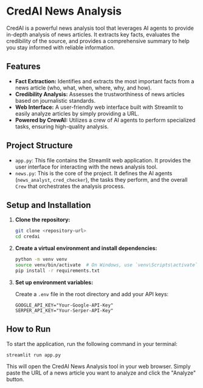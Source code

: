 # CredAI News Analysis

CredAI is a powerful news analysis tool that leverages AI agents to provide in-depth analysis of news articles. It extracts key facts, evaluates the credibility of the source, and provides a comprehensive summary to help you stay informed with reliable information.

## Features

-   **Fact Extraction:** Identifies and extracts the most important facts from a news article (who, what, when, where, why, and how).
-   **Credibility Analysis:** Assesses the trustworthiness of news articles based on journalistic standards.
-   **Web Interface:** A user-friendly web interface built with Streamlit to easily analyze articles by simply providing a URL.
-   **Powered by CrewAI:** Utilizes a crew of AI agents to perform specialized tasks, ensuring high-quality analysis.

## Project Structure

-   `app.py`: This file contains the Streamlit web application. It provides the user interface for interacting with the news analysis tool.
-   `news.py`: This is the core of the project. It defines the AI agents (`news_analyst`, `cred_checker`), the tasks they perform, and the overall `Crew` that orchestrates the analysis process.

## Setup and Installation

1.  **Clone the repository:**

    ```bash
    git clone <repository-url>
    cd credai
    ```

2.  **Create a virtual environment and install dependencies:**

    ```bash
    python -m venv venv
    source venv/bin/activate  # On Windows, use `venv\Scripts\activate`
    pip install -r requirements.txt
    ```

3.  **Set up environment variables:**

    Create a `.env` file in the root directory and add your API keys:

    ```
    GOOGLE_API_KEY="Your-Google-API-Key"
    SERPER_API_KEY="Your-Serper-API-Key"
    ```

## How to Run

To start the application, run the following command in your terminal:

```bash
streamlit run app.py
```

This will open the CredAI News Analysis tool in your web browser. Simply paste the URL of a news article you want to analyze and click the "Analyze" button.
